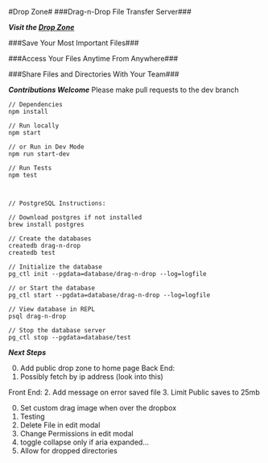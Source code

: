 #Drop Zone#
###Drag-n-Drop File Transfer Server###

***Visit the [Drop Zone](https://drop-zone.herokuapp.com)***

###Save Your Most Important Files###

###Access Your Files Anytime From Anywhere###

###Share Files and Directories With Your Team###


***Contributions Welcome***
Please make pull requests to the dev branch


```
// Dependencies
npm install

// Run locally
npm start

// or Run in Dev Mode
npm run start-dev

// Run Tests
npm test



// PostgreSQL Instructions:

// Download postgres if not installed
brew install postgres

// Create the databases
createdb drag-n-drop
createdb test

// Initialize the database
pg_ctl init --pgdata=database/drag-n-drop --log=logfile

// or Start the database
pg_ctl start --pgdata=database/drag-n-drop --log=logfile

// View database in REPL
psql drag-n-drop

// Stop the database server
pg_ctl stop --pgdata=database/test

```


***Next Steps***

0. Add public drop zone to home page
  Back End:
  2. Possibly fetch by ip address (look into this)
  
  Front End:
  2. Add message on error saved file
  3. Limit Public saves to 25mb



0. Set custom drag image when over the dropbox
1. Testing
2. Delete File in edit modal
3. Change Permissions in edit modal
4. toggle collapse only if aria expanded...
5. Allow for dropped directories




